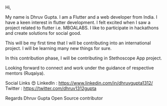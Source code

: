 Hi,

My name is Dhruv Gupta. I am a Flutter and a web developer from India. I have a keen interest in flutter development. I felt excited when I saw a project related to flutter i.e. MBOALABS. I like to participate in hackathons and create solutions for social good.

This will be my first time that I will be contributing into an international project. I will be learning many new things for sure.

In this contribution phase, I will be contributing in Stethoscope App project.

Looking forward to connect and work under the guidance of respective mentors (Ruqaiya).

Social Links 😍 
LinkedIn : https://www.linkedin.com/in/dhruvgupta1312/ 
Twitter : https://twitter.com/dhruv1312gupta

Regards Dhruv Gupta Open Source contributor
